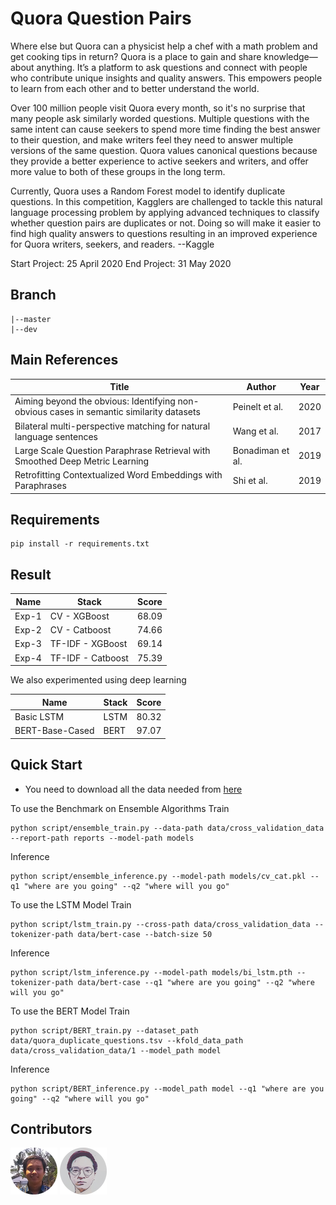 # Quora Question Pairs

Where else but Quora can a physicist help a chef with a math problem and get cooking tips in return? Quora is a place to gain and share knowledge—about anything. It’s a platform to ask questions and connect with people who contribute unique insights and quality answers. This empowers people to learn from each other and to better understand the world.

Over 100 million people visit Quora every month, so it's no surprise that many people ask similarly worded questions. Multiple questions with the same intent can cause seekers to spend more time finding the best answer to their question, and make writers feel they need to answer multiple versions of the same question. Quora values canonical questions because they provide a better experience to active seekers and writers, and offer more value to both of these groups in the long term.

Currently, Quora uses a Random Forest model to identify duplicate questions. In this competition, Kagglers are challenged to tackle this natural language processing problem by applying advanced techniques to classify whether question pairs are duplicates or not. Doing so will make it easier to find high quality answers to questions resulting in an improved experience for Quora writers, seekers, and readers. --Kaggle

Start Project: 25 April 2020
End Project: 31 May 2020

## Branch

    |--master
    |--dev

## Main References

| Title                                                                                    | Author           | Year |
| ---------------------------------------------------------------------------------------- | ---------------- | ---- |
| Aiming beyond the obvious: Identifying non-obvious cases in semantic similarity datasets | Peinelt et al.   | 2020 |
| Bilateral multi-perspective matching for natural language sentences                      | Wang et al.      | 2017 |
| Large Scale Question Paraphrase Retrieval with Smoothed Deep Metric Learning             | Bonadiman et al. | 2019 |
| Retrofitting Contextualized Word Embeddings with Paraphrases                             | Shi et al.       | 2019 |

## Requirements

```
pip install -r requirements.txt
```

## Result

| Name  | Stack             | Score |
| ----- | ----------------- | ----- |
| Exp-1 | CV - XGBoost      | 68.09 |
| Exp-2 | CV - Catboost     | 74.66 |
| Exp-3 | TF-IDF - XGBoost  | 69.14 |
| Exp-4 | TF-IDF - Catboost | 75.39 |

We also experimented using deep learning

| Name            | Stack | Score |
| --------------- | ----- | ----- |
| Basic LSTM      | LSTM  | 80.32 |
| BERT-Base-Cased | BERT  | 97.07 |

## Quick Start

- You need to download all the data needed from [here](https://drive.google.com/drive/folders/1LpZhav8bftTSqsZHIQEdI_JWT4S-797L?usp=sharing)

To use the Benchmark on Ensemble Algorithms
Train

```
python script/ensemble_train.py --data-path data/cross_validation_data --report-path reports --model-path models
```

Inference

```
python script/ensemble_inference.py --model-path models/cv_cat.pkl --q1 "where are you going" --q2 "where will you go"
```

To use the LSTM Model
Train

```
python script/lstm_train.py --cross-path data/cross_validation_data --tokenizer-path data/bert-case --batch-size 50
```

Inference

```
python script/lstm_inference.py --model-path models/bi_lstm.pth --tokenizer-path data/bert-case --q1 "where are you going" --q2 "where will you go"
```

To use the BERT Model
Train

```
python script/BERT_train.py --dataset_path data/quora_duplicate_questions.tsv --kfold_data_path data/cross_validation_data/1 --model_path model
```

Inference

```
python script/BERT_inference.py --model_path model --q1 "where are you going" --q2 "where will you go"
```

## Contributors

[![](https://github.com/andreaschandra/git-assets/blob/master/pictures/andreas.png)](https://github.com/andreaschandra)
[![](https://github.com/andreaschandra/git-assets/blob/master/pictures/ruben.png)](https://github.com/rubentea16)
